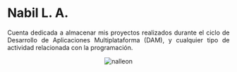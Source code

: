 <div align="justify">
  
# Nabil L. A.
Cuenta dedicada a almacenar mis proyectos realizados durante el ciclo de Desarrollo de Aplicaciones Multiplataforma (DAM), y cualquier tipo de actividad relacionada con la programación. 


<div align="center">
<img src="https://github-readme-stats.vercel.app/api/top-langs?username=nalleon&show_icons=true&locale=en&layout=compact" alt="nalleon" />
</div>

</div>
